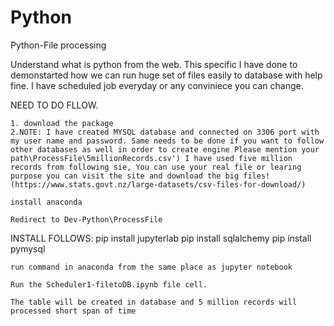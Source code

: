 # Python
Python-File processing

Understand what is python from the web. This specific I have done to demonstarted how we can run huge set of files easily to database with help fine. I have scheduled job everyday or any conviniece you can change.

NEED TO DO FLLOW.

    1. download the package 
    2.NOTE: I have created MYSQL database and connected on 3306 port with my user name and password. Same needs to be done if you want to follow other databases as well in order to create engine Please mention your path\ProcessFile\5millionRecords.csv') I have used five million records from following sie, You can use your real file or learing purpose you can visit the site and download the big files! (https://www.stats.govt.nz/large-datasets/csv-files-for-download/)

    install anaconda

    Redirect to Dev-Python\ProcessFile

INSTALL FOLLOWS: 
pip install jupyterlab
pip install sqlalchemy 
pip install pymysql

    run command in anaconda from the same place as jupyter notebook

    Run the Scheduler1-filetoDB.ipynb file cell.

    The table will be created in database and 5 million records will processed short span of time
